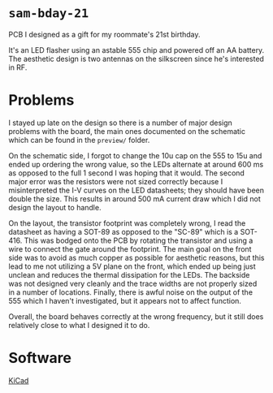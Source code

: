 # `sam-bday-21`

PCB I designed as a gift for my roommate's 21st birthday.

It's an LED flasher using an astable 555 chip and powered off an AA battery.
The aesthetic design is two antennas on the silkscreen since he's interested
in RF.

# Problems

I stayed up late on the design so there is a number of major design problems
with the board, the main ones documented on the schematic which can be found
in the `preview/` folder.

On the schematic side, I forgot to change the 10u cap on the 555 to 15u and
ended up ordering the wrong value, so the LEDs alternate at around 600 ms as
opposed to the full 1 second I was hoping that it would. The second major error
was the resistors were not sized correctly because I misinterpreted the I-V
curves on the LED datasheets; they should have been double the size. This
results in around 500 mA current draw which I did not design the layout to
handle.

On the layout, the transistor footprint was completely wrong, I read the
datasheet as having a SOT-89 as opposed to the "SC-89" which is a SOT-416. 
This was bodged onto the PCB by rotating the transistor and using a wire to
connect the gate around the footprint. The main goal on the front side was to
avoid as much copper as possible for aesthetic reasons, but this lead to me
not utilizing a 5V plane on the front, which ended up being just unclean and
reduces the thermal dissipation for the LEDs. The backside was not designed
very cleanly and the trace widths are not properly sized in a number of
locations. Finally, there is awful noise on the output of the 555 which I
haven't investigated, but it appears not to affect function.

Overall, the board behaves correctly at the wrong frequency, but it still does
relatively close to what I designed it to do.

# Software

[KiCad](https://www.kicad.org/)

